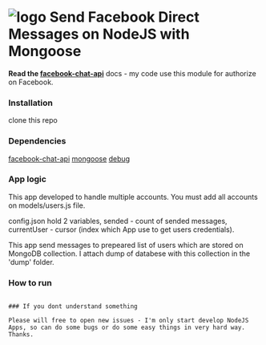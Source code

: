 # ![logo](http://lekeishalopez.com/wp-content/uploads/2013/01/small_Facebook-icon.png) Send Facebook Direct Messages on NodeJS with Mongoose

**Read the [facebook-chat-api](https://www.npmjs.com/package/facebook-chat-api)** docs  - my code use this module for authorize on Facebook.

### Installation

clone this repo

### Dependencies

[facebook-chat-api](https://www.npmjs.com/package/facebook-chat-api)
[mongoose](http://mongoosejs.com/)
[debug](https://www.npmjs.com/package/debug)

### App logic

This app developed to handle multiple accounts. You must add all accounts on models/users.js file.

config.json hold 2 variables, sended - count of sended messages, currentUser - cursor (index which App use to get users credentials).

This app send messages to prepeared list of users which are stored on MongoDB collection. I attach dump of databese with this collection in the 'dump' folder.

### How to run

```` DEBUG=* node message.js

### If you dont understand something

Please will free to open new issues - I'm only start develop NodeJS Apps, so can do some bugs or do some easy things in very hard way. Thanks.
